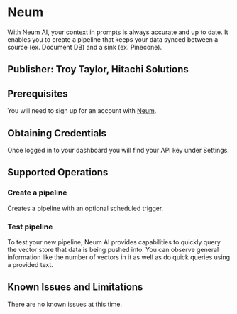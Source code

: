 # Neum
With Neum AI, your context in prompts is always accurate and up to date. It enables you to create a pipeline that keeps your data synced between a source (ex. Document DB) and a sink (ex. Pinecone).

## Publisher: Troy Taylor, Hitachi Solutions

## Prerequisites
You will need to sign up for an account with [Neum](https://dashboard.neum.ai/).

## Obtaining Credentials
Once logged in to your dashboard you will find your API key under Settings.

## Supported Operations
### Create a pipeline
Creates a pipeline with an optional scheduled trigger.
### Test pipeline
To test your new pipeline, Neum AI provides capabilities to quickly query the vector store that data is being pushed into. You can observe general information like the number of vectors in it as well as do quick queries using a provided text.

## Known Issues and Limitations
There are no known issues at this time.
